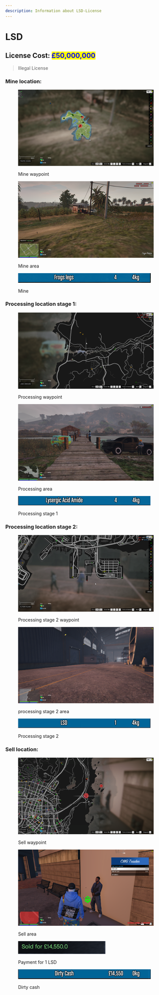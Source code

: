 ```yaml
---
description: Information about LSD-License
---
```


# LSD

## License Cost: <mark style="color:blue;">£50,000,000</mark>

> Illegal License

### Mine location:

<div>

<figure><img src="../.gitbook/assets/LSD mine 1.png" alt=""><figcaption><p>Mine waypoint</p></figcaption></figure>

 

<figure><img src="../.gitbook/assets/Lsd mine 2.png" alt=""><figcaption><p>Mine area</p></figcaption></figure>

</div>

<figure><img src="../.gitbook/assets/lsd mine 3.png" alt=""><figcaption><p>Mine</p></figcaption></figure>

### Processing location stage 1:

<div>

<figure><img src="../.gitbook/assets/lsd processing 1.png" alt=""><figcaption><p>Processing waypoint</p></figcaption></figure>

 

<figure><img src="../.gitbook/assets/lsd processing 2.png" alt=""><figcaption><p>Processing area</p></figcaption></figure>

</div>

<figure><img src="../.gitbook/assets/lsd processing 3.png" alt=""><figcaption><p>Processing stage 1</p></figcaption></figure>

### Processing location stage 2:

<div>

<figure><img src="../.gitbook/assets/lsd processing v1.png" alt=""><figcaption><p>Processing stage 2 waypoint</p></figcaption></figure>

 

<figure><img src="../.gitbook/assets/lsd processing v2.png" alt=""><figcaption><p>processing stage 2 area</p></figcaption></figure>

</div>

<figure><img src="../.gitbook/assets/lsd processing v3.png" alt=""><figcaption><p>Processing stage 2</p></figcaption></figure>

### Sell location:

<div>

<figure><img src="../.gitbook/assets/lsd sell 1.png" alt=""><figcaption><p>Sell waypoint</p></figcaption></figure>

 

<figure><img src="../.gitbook/assets/lsd sell 2.png" alt=""><figcaption><p>Sell area</p></figcaption></figure>

</div>

<div>

<figure><img src="../.gitbook/assets/Lsd sell 3.png" alt=""><figcaption><p>Payment for 1 LSD</p></figcaption></figure>

 

<figure><img src="../.gitbook/assets/lsd sell 4.png" alt=""><figcaption><p>Dirty cash</p></figcaption></figure>

</div>
